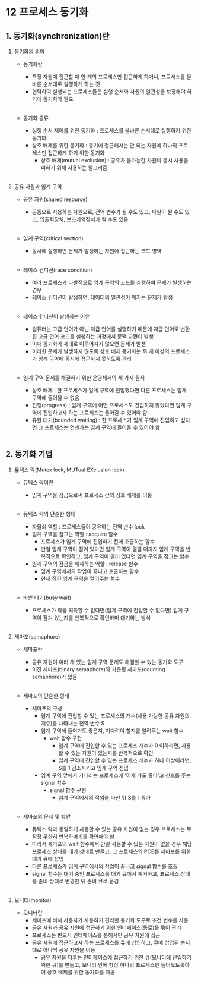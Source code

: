 # 12 프로세스 동기화

## 1. 동기화(synchronization)란
1. 동기화의 의미
    - 동기화란
        - 특정 자원에 접근할 때 한 개의 프로세스만 접근하게 하거나, 프로세스를 올바른 순서대로 실행하게 하는 것
        - 협력하여 실행되는 프로세스들은 실행 순서와 자원의 일관성을 보장해야 하기에 동기화가 필요<br><br>

    - 동기화 종류
        - 실행 순서 제어를 위한 동기화 : 프로세스를 올바른 순서대로 실행하기 위한 동기화
        - 상호 배제를 위한 동기화 : 동기에 접근해서는 안 되는 자원에 하나의 프로세스만 접근하게 하기 위한 동기화
            - 상호 배제(mutual exclusion) : 공유가 불가능한 자원의 동시 사용을 피하기 위해 사용하는 알고리즘<br><br>

2. 공유 자원과 임계 구역
    - 공유 자원(shared resource)
        - 공동으로 사용하는 자원으로, 전역 변수가 될 수도 있고, 파일이 될 수도 있고, 입출력장치, 보조기억장치가 될 수도 있음<br><br>

    - 임계 구역(critical section)
        - 동시에 실행하면 문제가 발생하는 자원에 접근하는 코드 영역<br><br>

    - 레이스 컨디션(race condition)
        - 여러 프로세스가 다발적으로 임계 구역의 코드를 실행하여 문제가 발생하는 경우
        - 레이스 컨디션이 발생하면, 데이터의 일관성이 깨지는 문제가 발생<br><br>
    
    - 레이스 컨디션이 발생하는 이유
        - 컴퓨터는 고급 언어가 아닌 저급 언어를 실행하기 때문에 저급 언어로 변환된 고급 언어 코드를 실행하는 과정에서 문맥 교환이 발생
        - 이때 동기화가 제대로 이루어지지 않으면 문제가 발생
        - 이러한 문제가 발생하지 않도록 상호 배제 동기화는 두 개 이상의 프로세스가 임계 구역에 동시에 접근하지 못하도록 관리<br><br>

    - 임계 구역 문제를 해결하기 위한 운영체제의 세 가지 원칙
        - 상호 배제 : 한 프로세스가 임계 구역에 진입했다면 다른 프로세스는 임계 구역에 들어올 수 없음
        - 진행(progress) : 임계 구역에 어떤 프로세스도 진입하지 않았다면 임계 구역에 진입하고자 하는 프로세스는 들어갈 수 있어야 함
        - 유한 대기(bounded waiting) : 한 프로세스가 임계 구역에 진입하고 싶다면 그 프로세스는 언젠가는 임계 구역에 들어올 수 있어야 함<br><br>

## 2. 동기화 기법
1. 뮤텍스 락(Mutex lock, MUTual EXclusion lock)
    - 뮤텍스 락이란
        - 임계 구역을 잠금으로써 프로세스 간의 상호 배제를 이룸<br><br>

    - 뮤텍스 락의 단순한 형태
        - 자물쇠 역할 : 프로세스들이 공유하는 전역 변수 lock
        - 임계 구역을 잠그는 역할 : acquire 함수
            - 프로세스가 임계 구역에 진입하기 전에 호출하는 함수
            - 만일 임계 구역이 잠겨 있다면 임계 구역이 열릴 때까지 임계 구역을 반복적으로 확인하고, 임계 구역이 열러 있다면 임계 구역을 잠그는 함수
        - 임계 구역의 잠금을 해제하는 역할 : release 함수
            - 임계 구역에서의 작업이 끝나고 호출하는 함수
            - 현재 잠긴 임계 구역을 열어주는 함수<br><br>

    - 바쁜 대기(busy wait)
        - 프로세스가 락을 획득할 수 없다면(임계 구역에 진입할 수 없다면) 임계 구역이 잠겨 있는지를 반복적으로 확인하며 대기하는 방식<br><br>

2. 세마포(semaphore)
    - 세마포란
        - 공유 자원이 여러 개 있는 임계 구역 문제도 해결할 수 있는 동기화 도구
        - 이진 세마포(binary semaphore)와 카운팅 세마포(counting semaphore)가 있음<br><br>

    - 세마포의 단순한 형태
        - 세마포의 구성
            - 임계 구역에 진입할 수 있는 프로세스의 개수(사용 가능한 공유 자원의 개수)를 나타내는 전역 변수 S
            - 임계 구역에 들어가도 좋은지, 기다려야 할지를 알려주는 wait 함수
                - wait 함수 구현
                    - 임계 구역에 진입할 수 있는 프로세스 개수가 0 이하라면, 사용할 수 있는 자원이 있는지를 반복적으로 확인
                    - 임계 구역에 진입할 수 있는 프로세스 개수가 하나 이상이라면, S를 1 감소시키고 임계 구역 진입
            - 임계 구역 앞에서 기다리는 프로세스에 '이제 가도 좋다'고 신호를 주는 signal 함수
                - signal 함수 구현
                    - 임계 구역에서의 작업을 마친 뒤 S를 1 증가<br><br>

    - 세마포의 문제 및 방안
        - 뮤텍스 락과 동일하게 사용할 수 있는 공유 자원이 없는 경우 프로세스는 무작정 무한히 반복하며 S를 확인해야 함
        - 따라서 세마포의 wait 함수에서 만일 사용할 수 있는 자원이 없을 경우 해당 프로세스 상태를 대기 상태로 만들고, 그 프로세스의 PCB를 세마포를 위한 대기 큐에 삽입
        - 다른 프로세스가 임계 구역에서의 작업이 끝나고 signal 함수를 호출
        - signal 함수는 대기 중인 프로세스를 대기 큐에서 제거하고, 프로세스 상태를 준비 상태로 변경한 뒤 준비 큐로 옮김<br><br>

3. 모니터(monitor)
    - 모니터란
        - 세마포에 비해 사용자가 사용하기 편리한 동기화 도구로 조건 변수를 사용
        - 공유 자원과 공유 자원에 접근하기 위한 인터페이스(통로)를 묶어 관리
        - 프로세스는 반드시 인터페이스를 통해서만 공유 자원에 접근
        - 공유 자원에 접근하고자 하는 프로세스를 큐에 삽입하고, 큐에 삽입된 순서대로 하나씩 공유 자원을 이용
            - 공유 자원을 다루는 인터페이스에 접근하기 위한 큐(모니터에 진입하기 위한 큐)를 만들고, 모니터 안에 항상 하나의 프로세스만 들어오도록하여 상호 배제를 위한 동기화를 제공